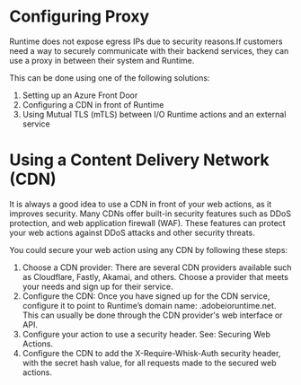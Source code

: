 # Configuring Proxy 

Runtime does not expose egress IPs due to security reasons.If customers need a way to securely communicate with their backend services, they can use a proxy in between their system and Runtime. 

This can be done using one of the following solutions: 

1. Setting up an Azure Front Door
2. Configuring a CDN in front of Runtime
3. Using Mutual TLS (mTLS) between I/O Runtime actions and an external service

# Using a Content Delivery Network (CDN)

It is always a good idea to use a CDN in front of your web actions, as it improves security. Many CDNs offer built-in security features such as DDoS protection, and web application firewall (WAF). These features can protect your web actions against DDoS attacks and other security threats.

You could secure your web action using any CDN by following these steps:

1. Choose a CDN provider: There are several CDN providers available such as Cloudflare, Fastly, Akamai, and others. Choose a provider that meets your needs and sign up for their service.
2. Configure the CDN: Once you have signed up for the CDN service, configure it to point to Runtime’s domain name: <your-namespace>.adobeioruntime.net. This can usually be done through the CDN provider's web interface or API.
3. Configure your action to use a security header. See: Securing Web Actions.
4. Configure the CDN to add the X-Require-Whisk-Auth security header, with the secret hash value, for all requests made to the secured web actions.

